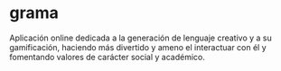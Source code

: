 # grama
Aplicación online dedicada a la generación de lenguaje creativo y a su gamificación, haciendo más divertido y ameno el interactuar con él y fomentando valores de carácter social y académico.
